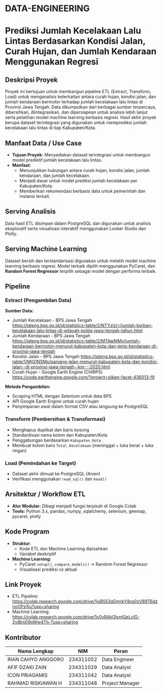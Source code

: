 # DATA-ENGINEERING  
# Prediksi Jumlah Kecelakaan Lalu Lintas Berdasarkan Kondisi Jalan, Curah Hujan, dan Jumlah Kendaraan Menggunakan Regresi

## Deskripsi Proyek
Proyek ini bertujuan untuk membangun pipeline ETL (Extract, Transform, Load) untuk menganalisis keterkaitan antara curah hujan, kondisi jalan, dan jumlah kendaraan bermotor terhadap jumlah kecelakaan lalu lintas di Provinsi Jawa Tengah. Data dikumpulkan dari berbagai sumber terpercaya, dibersihkan, diintegrasikan, dan dipersiapkan untuk analisis lebih lanjut serta pelatihan model machine learning berbasis regresi. Hasil akhir proyek berupa dataset terintegrasi yang digunakan untuk memprediksi jumlah kecelakaan lalu lintas di tiap Kabupaten/Kota.

## Manfaat Data / Use Case
- **Tujuan Proyek:** Menyediakan dataset terintegrasi untuk membangun model prediktif jumlah kecelakaan lalu lintas.
- **Manfaat:**
  - Menunjukkan hubungan antara curah hujan, kondisi jalan, jumlah kendaraan, dan jumlah kecelakaan.
  - Menjadi dasar untuk model prediksi jumlah kecelakaan per Kabupaten/Kota.
  - Memberikan rekomendasi berbasis data untuk pemerintah dan instansi terkait.

## Serving Analisis
Data hasil ETL disimpan dalam PostgreSQL dan digunakan untuk analisis eksploratif serta visualisasi interaktif menggunakan Looker Studio dan Plotly.

## Serving Machine Learning
Dataset bersih dan terstandarisasi digunakan untuk melatih model machine learning berbasis regresi. Model terbaik dipilih menggunakan PyCaret, dan **Random Forest Regressor** terpilih sebagai model dengan performa terbaik.

## Pipeline
### Extract (Pengambilan Data)
**Sumber Data:**
- Jumlah Kecelakaan - BPS Jawa Tengah
  https://jateng.bps.go.id/id/statistics-table/2/NTYzIzI=/jumlah-korban-kecelakaan-lalu-lintas-di-wilayah-polda-jawa-tengah-tahun.html 
- Jumlah Kendaraan - BPS Jawa Tengah
  https://jateng.bps.go.id/id/statistics-table/2/MTAwNiMy/jumlah-kendaraan-bermotor-menurut-kabupaten-kota-dan-jenis-kendaraan-di-provinsi-jawa-tengah
- Kondisi Jalan - BPS Jawa Tengah
  https://jateng.bps.go.id/id/statistics-table/1/MjQ1NSMx/panjang-jalan-menurut-kabupaten-kota-dan-kondisi-jalan--di-provinsi-jawa-tengah--km---2020.html
- Curah Hujan - Google Earth Engine (CHIRPS)
  https://code.earthengine.google.com/?project=silken-facet-436013-f9

**Metode Pengambilan:**
- Scraping HTML dengan Selenium untuk data BPS
- API Google Earth Engine untuk curah hujan
- Penyimpanan awal dalam format CSV atau langsung ke PostgreSQL

### Transform (Pembersihan & Transformasi)
- Menghapus duplikat dan baris kosong
- Standardisasi nama kolom dan Kabupaten/Kota
- Penggabungan berdasarkan `Kabupaten_Kota`
- Membuat kolom baru `Total_Kecelakaan` (meninggal + luka berat + luka ringan)

### Load (Pemindahan ke Target)
- Dataset akhir dimuat ke PostgreSQL (Aiven)
- Verifikasi menggunakan `read_sql()` dan `head()`

## Arsitektur / Workflow ETL
- **Alur Modular:** Dibagi menjadi fungsi terpisah di Google Colab
- **Tools:** Python 3.x, pandas, numpy, sqlalchemy, selenium, geemap, pycaret, plotly

## Kode Program
- **Struktur:**
  - Kode ETL dan Machine Learning dipisahkan
  - Variabel deskriptif
- **Machine Learning:**
  - PyCaret `setup()`, `compare_models()` → Random Forest Regressor
  - Visualisasi prediksi vs aktual

## Link Proyek
- ETL Pipeline:
  https://colab.research.google.com/drive/1joB553qDmrkY4ns0zV89T6dznoOPzj5u?usp=sharing 
- Machine Learning:
  https://colab.research.google.com/drive/1c0yRAkOIxntQeLclG-2yiBmG9oWw4Th-?usp=sharing

## Kontributor

| Nama Lengkap                       | NIM         | Peran                |
|------------------------------------|-------------|----------------------|
| RIAN CAHYO ANGGORO                 | 234311052   | Data Engineer        |
| AFIF DZAKI ZAIN                    | 234311029   | Data Analyst         |
| ICON PRIAGAMIS                     | 234311042   | Data Analyst         |
| RAHMAD RISKIAWAN H                 | 234311048   | Project Manager      |
